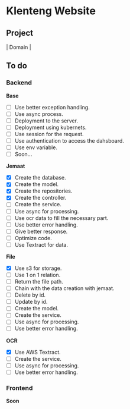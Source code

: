 # Klenteng Website

## Project
| Domain | 

## To do
### Backend
**Base**
  - [ ] Use better exception handling.
  - [ ] Use async process.
  - [ ] Deployment to the server.
  - [ ] Deployment using kubernets.
  - [ ] Use session for the request.
  - [ ] Use authentication to access the dahsboard.
  - [ ] Use env variable.
  - [ ] Soon...

**Jemaat**
 - [x] Create the database.
 - [x] Create the model.
 - [x] Create the repositories.
 - [x] Create the controller.
 - [ ] Create the service.
 - [ ] Use async for processing.
 - [ ] Use ocr data to fill the necessary part.
 - [ ] Use better error handling.
 - [ ] Give better response.
 - [ ] Optimize code.
 - [ ] Use Textract for data.

**File**
 - [x] Use s3 for storage.
 - [ ] Use 1 on 1 relation.
 - [ ] Return the file path.
 - [ ] Chain with the data creation with jemaat.
 - [ ] Delete by id.
 - [ ] Update by id.
 - [ ] Create the model.
 - [ ] Create the service.
 - [ ] Use async for processing.
 - [ ] Use better error handling.

**OCR**
  - [x] Use AWS Textract.
  - [ ] Create the service.
  - [ ] Use async for processing.
  - [ ] Use better error handling.

### Frontend
**Soon**

